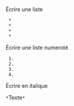 Écrire une liste
```
 *
 *
 *
 *
```

Écrire une liste numeroté

```
 1.
 2.
 3.
 4.
```

Écrire en italique

```*```Texte```*```
